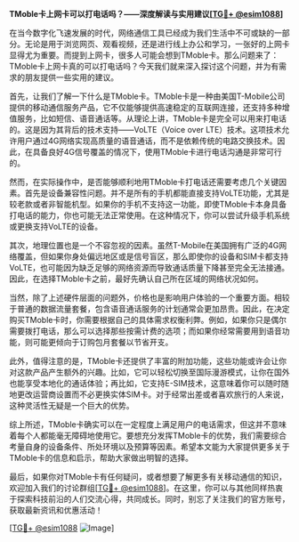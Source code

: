 **TMoble卡上网卡可以打电话吗？——深度解读与实用建议[[TG💪+ @esim1088](https://t.me/s/esim1088)]**

在当今数字化飞速发展的时代，网络通信工具已经成为我们生活中不可或缺的一部分。无论是用于浏览网页、观看视频，还是进行线上办公和学习，一张好的上网卡显得尤为重要。而提到上网卡，很多人可能会想到TMoble卡。那么问题来了：TMoble卡上网卡真的可以打电话吗？今天我们就来深入探讨这个问题，并为有需求的朋友提供一些实用的建议。

首先，让我们了解一下什么是TMoble卡。TMoble卡是一种由美国T-Mobile公司提供的移动通信服务产品，它不仅能够提供高速稳定的互联网连接，还支持多种增值服务，比如短信、语音通话等。从理论上讲，TMoble卡是完全可以用来打电话的。这是因为其背后的技术支持——VoLTE（Voice over LTE）技术。这项技术允许用户通过4G网络实现高质量的语音通话，而不是依赖传统的电路交换技术。因此，在具备良好4G信号覆盖的情况下，使用TMoble卡进行电话沟通是非常可行的。

然而，在实际操作中，是否能够顺利地用TMoble卡打电话还需要考虑几个关键因素。首先是设备兼容性问题。并不是所有的手机都能直接支持VoLTE功能，尤其是较老款或者非智能机型。如果你的手机不支持这一功能，即使TMoble卡本身具备打电话的能力，你也可能无法正常使用。在这种情况下，你可以尝试升级手机系统或更换支持VoLTE的设备。

其次，地理位置也是一个不容忽视的因素。虽然T-Mobile在美国拥有广泛的4G网络覆盖，但如果你身处偏远地区或是信号盲区，那么即使你的设备和SIM卡都支持VoLTE，也可能因为缺乏足够的网络资源而导致通话质量下降甚至完全无法接通。因此，在选择TMoble卡之前，最好先确认自己所在区域的网络状况如何。

当然，除了上述硬件层面的问题外，价格也是影响用户体验的一个重要方面。相较于普通的数据流量套餐，包含语音通话服务的计划通常会更加昂贵。因此，在决定购买TMoble卡时，你需要根据自己的具体需求权衡利弊。例如，如果你只是偶尔需要拨打电话，那么可以选择那些按需计费的选项；而如果你经常需要用到语音功能，则可能更倾向于订购包月套餐以节省开支。

此外，值得注意的是，TMoble卡还提供了丰富的附加功能，这些功能或许会让你对这款产品产生额外的兴趣。比如，它可以轻松切换至国际漫游模式，让你在国外也能享受本地化的通话体验；再比如，它支持E-SIM技术，这意味着你可以随时随地更改运营商设置而不必更换实体SIM卡。对于经常出差或者喜欢旅行的人来说，这种灵活性无疑是一个巨大的优势。

综上所述，TMoble卡确实可以在一定程度上满足用户的电话需求，但这并不意味着每个人都能毫无障碍地使用它。要想充分发挥TMoble卡的优势，我们需要综合考量自身的设备条件、所处环境以及预算等因素。希望本文能为大家提供更多关于TMoble卡的信息和启示，帮助大家做出明智的选择。

最后，如果你对TMoble卡有任何疑问，或者想要了解更多有关移动通信的知识，欢迎加入我们的讨论群组[[TG💪+ @esim1088](https://t.me/s/esim1088)]。在这里，你可以与其他同样热衷于探索科技前沿的人们交流心得，共同成长。同时，别忘了关注我们的官方账号，获取最新资讯和优惠活动！

[[TG💪+ @esim1088](https://t.me/s/esim1088) ![Image](https://i.postimg.cc/4NQfJmqS/Snipaste-2025-05-13-00-14-12.png)]
